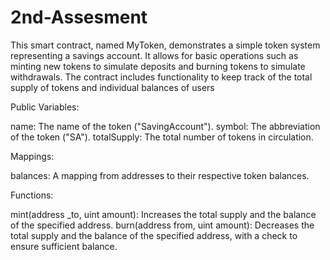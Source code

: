 # 2nd-Assesment

This smart contract, named MyToken, demonstrates a simple token system representing a savings account. It allows for basic operations such as minting new tokens to simulate deposits and burning tokens to simulate withdrawals. The contract includes functionality to keep track of the total supply of tokens and individual balances of users

Public Variables:

name: The name of the token ("SavingAccount").
symbol: The abbreviation of the token ("SA").
totalSupply: The total number of tokens in circulation.

Mappings:

balances: A mapping from addresses to their respective token balances.


Functions:

mint(address _to, uint amount): Increases the total supply and the balance of the specified address.
burn(address from, uint amount): Decreases the total supply and the balance of the specified address, with a check to ensure sufficient balance.

